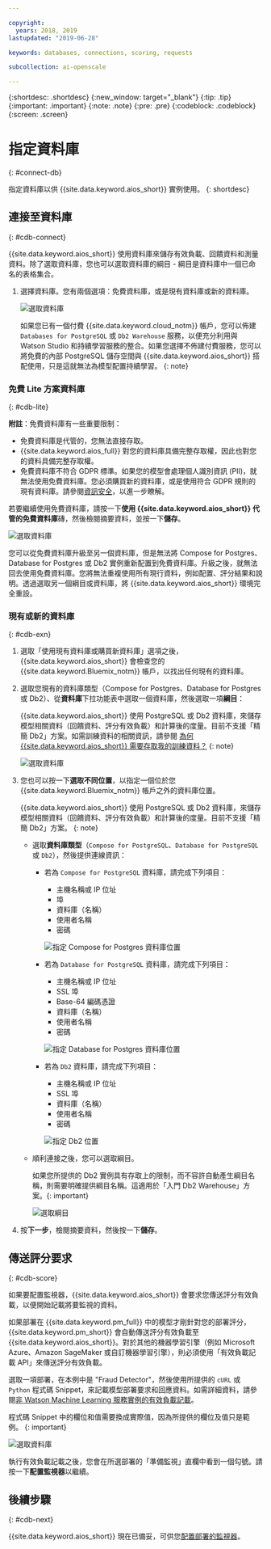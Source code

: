 ```yaml
---

copyright:
  years: 2018, 2019
lastupdated: "2019-06-28"

keywords: databases, connections, scoring, requests

subcollection: ai-openscale

---
```


{:shortdesc: .shortdesc}
{:new_window: target="_blank"}
{:tip: .tip}
{:important: .important}
{:note: .note}
{:pre: .pre}
{:codeblock: .codeblock}
{:screen: .screen}

# 指定資料庫
{: #connect-db}

指定資料庫以供 {{site.data.keyword.aios_short}} 實例使用。
{: shortdesc}

## 連接至資料庫
{: #cdb-connect}

{{site.data.keyword.aios_short}} 使用資料庫來儲存有效負載、回饋資料和測量資料。除了選取資料庫，您也可以選取資料庫的綱目 - 綱目是資料庫中一個已命名的表格集合。

1.  選擇資料庫。您有兩個選項：免費資料庫，或是現有資料庫或新的資料庫。

    ![選取資料庫](images/gs-config-database.png)

    如果您已有一個付費 {{site.data.keyword.cloud_notm}} 帳戶，您可以佈建 `Databases for PostgreSQL` 或 `Db2 Warehouse` 服務，以便充分利用與 Watson Studio 和持續學習服務的整合。如果您選擇不佈建付費服務，您可以將免費的內部 PostgreSQL 儲存空間與 {{site.data.keyword.aios_short}} 搭配使用，只是這就無法為模型配置持續學習。
    {: note}

### 免費 Lite 方案資料庫
{: #cdb-lite}

**附註**：免費資料庫有一些重要限制：

- 免費資料庫是代管的，您無法直接存取。
- {{site.data.keyword.aios_full}} 對您的資料庫具備完整存取權，因此也對您的資料具備完整存取權。
- 免費資料庫不符合 GDPR 標準。如果您的模型會處理個人識別資訊 (PII)，就無法使用免費資料庫。您必須購買新的資料庫，或是使用符合 GDPR 規則的現有資料庫。請參閱[資訊安全](/docs/services/ai-openscale?topic=ai-openscale-is-ov)，以進一步瞭解。

若要繼續使用免費資料庫，請按一下**使用 {{site.data.keyword.aios_short}} 代管的免費資料庫**磚，然後檢閱摘要資料，並按一下**儲存**。

  ![選取資料庫](images/gs-config-database2.png)
  
您可以從免費資料庫升級至另一個資料庫，但是無法將 Compose for Postgres、Database for Postgres 或 Db2 實例重新配置到免費資料庫。升級之後，就無法回去使用免費資料庫。您將無法重複使用所有現行資料，例如配置、評分結果和說明。透過選取另一個綱目或資料庫，將 {{site.data.keyword.aios_short}} 環境完全重設。



### 現有或新的資料庫
{: #cdb-exn}

1.  選取「使用現有資料庫或購買新資料庫」選項之後，{{site.data.keyword.aios_short}} 會檢查您的 {{site.data.keyword.Bluemix_notm}} 帳戶，以找出任何現有的資料庫。

1.  選取您現有的資料庫類型（Compose for Postgres、Database for Postgres 或 Db2）、從**資料庫**下拉功能表中選取一個資料庫，然後選取一項**綱目**：

    {{site.data.keyword.aios_short}} 使用 PostgreSQL 或 Db2 資料庫，來儲存模型相關資料（回饋資料、評分有效負載）和計算後的度量。目前不支援「精簡 Db2」方案。如需訓練資料的相關資訊，請參閱 [ 為何 {{site.data.keyword.aios_short}} 需要存取我的訓練資料？](/docs/services/ai-openscale?topic=ai-openscale-trainingdata#trainingdata)
    {: note}

    ![選取資料庫](images/gs-config-database3.png)

1.  您也可以按一下**選取不同位置**，以指定一個位於您 {{site.data.keyword.Bluemix_notm}} 帳戶之外的資料庫位置。

    {{site.data.keyword.aios_short}} 使用 PostgreSQL 或 Db2 資料庫，來儲存模型相關資料（回饋資料、評分有效負載）和計算後的度量。目前不支援「精簡 Db2」方案。
    {: note}

    - 選取**資料庫類型**（`Compose for PostgreSQL`、`Database for PostgreSQL` 或 `Db2`），然後提供連線資訊：

        - 若為 `Compose for PostgreSQL` 資料庫，請完成下列項目：

            - 主機名稱或 IP 位址
            - 埠
            - 資料庫（名稱）
            - 使用者名稱
            - 密碼

            ![指定 Compose for Postgres 資料庫位置](images/db-config-cpostgres.png)

        - 若為 `Database for PostgreSQL` 資料庫，請完成下列項目：

            - 主機名稱或 IP 位址
            - SSL 埠
            - Base-64 編碼憑證
            - 資料庫（名稱）
            - 使用者名稱
            - 密碼

            ![指定 Database for Postgres 資料庫位置](images/db-config-dpostgres.png)

        - 若為 `Db2` 資料庫，請完成下列項目：

            - 主機名稱或 IP 位址
            - SSL 埠
            - 資料庫（名稱）
            - 使用者名稱
            - 密碼

            ![指定 Db2 位置](images/db-config-db2.png)

    - 順利連接之後，您可以選取綱目。

      如果您所提供的 Db2 實例具有存取上的限制，而不容許自動產生綱目名稱，則需要明確提供綱目名稱。這適用於「入門 Db2 Warehouse」方案。{: important}

      ![選取綱目](images/gs-config-database5.png)

1.  按**下一步**，檢閱摘要資料，然後按一下**儲存**。

## 傳送評分要求
{: #cdb-score}

如果要配置監視器，{{site.data.keyword.aios_short}} 會要求您傳送評分有效負載，以便開始記載將要監視的資料。

如果部署在 {{site.data.keyword.pm_full}} 中的模型才剛針對您的部署評分，{{site.data.keyword.pm_short}} 會自動傳送評分有效負載至 {{site.data.keyword.aios_short}}。對於其他的機器學習引擎（例如 Microsoft Azure、Amazon SageMaker 或自訂機器學習引擎），則必須使用「有效負載記載 API」來傳送評分有效負載。

選取一項部署，在本例中是 "Fraud Detector"，然後使用所提供的 `cURL` 或 `Python` 程式碼 Snippet，來記載模型部署要求和回應資料。如需詳細資料，請參閱[非 Watson Machine Learning 服務實例的有效負載記載](/docs/services/ai-openscale?topic=ai-openscale-cml-connect)。

程式碼 Snippet 中的欄位和值需要換成實際值，因為所提供的欄位及值只是範例。
{: important}

![選取資料庫](images/config-send-scoring.png)

執行有效負載記載之後，您會在所選部署的「準備監視」直欄中看到一個勾號。請按一下**配置監視器**以繼續。

## 後續步驟
{: #cdb-next}

{{site.data.keyword.aios_short}} 現在已備妥，可供您[配置部署的監視器](/docs/services/ai-openscale?topic=ai-openscale-mo-config)。
